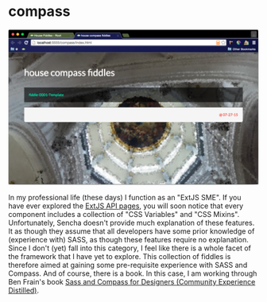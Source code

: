compass
======

![Screenshot](screenshot.png)

In my professional life (these days) I function as an "ExtJS SME". If you have ever explored the 
[ExtJS API pages](http://docs.sencha.com/extjs/6.0/6.0.0-classic/), you will soon notice that every component includes 
a collection of "CSS Variables" and "CSS Mixins".  Unfortunately, Sencha doesn't provide much explanation of these features.
It as though they assume that all developers have some prior knowledge of (experience with) SASS, as though these 
features require no explanation.  Since I don't (yet) fall into this category, I feel like there is a whole facet of 
the framework that I have yet to explore.  This collection of fiddles is therefore aimed at gaining some pre-requisite 
experience with SASS and Compass. And of course, there is a book.  In this case, I am working through Ben Frain's book 
[Sass and Compass for Designers (Community Experience Distilled)](http://amzn.com/B00M8PD926).


